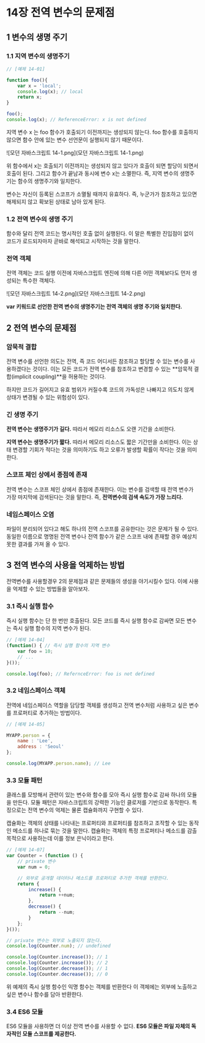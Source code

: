 # 14장 전역 변수의 문제점

## 1 변수의 생명 주기

### 1.1 지역 변수의 생명주기

```javascript
// [예제 14-01]

function foo(){
	var x = 'local';
	console.log(x); // local
	return x;
}

foo();
console.log(x); // ReferenceError: x is not defined
```

지역 변수 x 는 foo 함수가 호출되기 이전까지는 생성되지 않는다. foo 함수를 호출하지 않으면 함수 안에 있는 변수 선언문이 실행되지 않기 때문이다.

![모던 자바스크립트 14-1.png](모던 자바스크립트 14-1.png)

위 함수에서 x는 호출되기 이전까지는 생성되지 않고 있다가 호출이 되면 할당이 되면서 호출이 된다. 그리고 함수가 끝남과 동시에 변수 x는 소멸한다. 즉, 지역 변수의 생명주기는 함수의 생명주기와 일치한다.

변수는 자신이 등록된 스코프가 소멸될 때까지 유효하다. 즉, 누군가가 참조하고 있으면 해제되지 않고 확보된 상태로 남아 있게 된다.

### 1.2 전역 변수의 생명 주기

함수와 달리 전역 코드는 명시적인 호출 없이 실행된다. 이 말은 특별한 진입점이 없이 코드가 로드되자마자 곧바로 해석되고 시작하는 것을 말한다.

### 전역 객체

전역 객체는 코드 실행 이전에 자바스크립트 엔진에 의해 다른 어떤 객체보다도 먼저 생성되는 특수한 객체다.

![모던 자바스크립트 14-2.png](모던 자바스크립트 14-2.png)

**var 키워드로 선언한 전역 변수의 생명주기는 전역 객체의 생명 주기와 일치한다.**

## 2 전역 변수의 문제점

### 암묵적 결합

전역 변수를 선언한 의도는 전역, 즉 코드 어디서든 참조하고 할당할 수 있는 변수를 사용하겠다는 것이다. 이는 모든 코드가 전역 변수를 참조하고 변경할 수 있는 **암묵적 결합(implicit coupling)**을 허용하는 것이다.

하지만 코드가 길어지고 유효 범위가 커질수록 코드의 가독성은 나빠지고 의도치 않게 상태가 변경될 수 있는 위험성이 있다.

### 긴 생명 주기

**전역 변수는 생명주기가 길다.** 따라서 메모리 리소스도 오랜 기간을 소비한다.

**지역 변수는 생명주기가 짧다.** 따라서 메모리 리소스도 짧은 기간만을 소비한다. 이는 상태 변경할 기회가 적다는 것을 의미하기도 하고 오류가 발생할 확률이 작다는 것을 의미한다.

### 스코프 체인 상에서 종점에 존재

전역 변수는 스코프 체인 상에서 종점에 존재한다. 이는 변수를 검색할 때 전역 변수가 가장 마지막에 검색된다는 것을 말한다. 즉, **전역변수의 검색 속도가 가장 느리다.**

### 네임스페이스 오염

파일이 분리되어 있다고 해도 하나의 전역 스코프를 공유한다는 것은 문제가 될 수 있다. 동일한 이름으로 명명된 전역 변수나 전역 함수가 같은 스코프 내에 존재할 경우 예상치 못한 결과를 가져 올 수 있다.

## 3 전역 변수의 사용을 억제하는 방법

전역변수를 사용할경우 2의 문제점과 같은 문제들의 생성을 야기시킬수 있다. 이에 사용을 억제할 수 있는 방법들을 알아보자.

### 3.1 즉시 실행 함수

즉시 실행 함수는 단 한 번만 호출된다. 모든 코드를 즉시 실행 함수로 감싸면 모든 변수는 즉시 실행 함수의 지역 변수가 된다.

```javascript
// [예제 14-04]
(function() { // 즉시 실행 함수의 지역 변수
	var foo = 10;
	// ...
}());

console.log(foo); // RefernceError: foo is not defined
```

### 3.2 네임스페이스 객체

전역에 네임스페이스 역할을 담당할 객체를 생성하고 전역 변수처럼 사용하고 싶은 변수를 프로퍼티로 추가하는 방법이다.

```javascript
// [예제 14-05]

MYAPP.person = {
	name : 'Lee',
	address : 'Seoul'
};

console.log(MYAPP.person.name); // Lee
```

### 3.3 모듈 패턴

클래스를 모방해서 관련이 있는 변수와 함수를 모아 즉시 실행 함수로 감싸 하나의 모듈을 만든다. 모듈 패턴은 자바스크립트의 강력한 기능인 클로저를 기반으로 동작한다. 특징으로는 전역 변수의 억제는 물론 캡슐화까지 구현할 수 있다.

캡슐화는 객체의 상태를 나타내는 프로퍼티와 프로퍼티를 참조하고 조작할 수 있는 동작인 메소드를 하나로 묶는 것을 말한다. 캡슐화는 객체의 특정 프로퍼티나 메소드를 감출 목적으로 사용하는데 이를 정보 은닉이라고 한다.

```javascript
// [예제 14-07]
var Counter = (function () {
    // private 변수
    var num = 0;

    // 외부로 공개할 데이터나 메소드를 프로퍼티로 추가한 객체를 반환한다.
    return {
        increase() {
            return ++num;
        },
        decrease() {
            return --num;
        }
    };
}());

// private 변수는 외부로 노출되지 않는다.
console.log(Counter.num); // undefined

console.log(Counter.increase()); // 1
console.log(Counter.increase()); // 2
console.log(Counter.decrease()); // 1
console.log(Counter.decrease()); // 0
```

위 예제의 즉시 실행 함수인 익명 함수는 객체를 반환한다 이 객체에는 외부에 노출하고 싶은 변수나 함수를 담아 반환한다.

### 3.4 ES6 모듈

ES6 모듈을 사용하면 더 이상 전역 변수를 사용할 수 없다. **ES6 모듈은 파일 자체의 독자적인 모듈 스코프를 제공한다.**